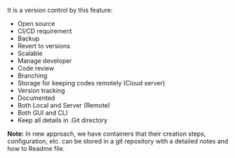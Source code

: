 It is a version control by this feature:
* Open source
* CI/CD requirement
* Backup
* Revert to versions
* Scalable
* Manage developer
* Code review
* Branching
* Storage for keeping codes remotely (Cloud server)
* Version tracking
* Documented
* Both Local and Server (Remote)
* Both GUI and CLI
* Keep all details in .Git directory

**Note:** In new approach, we have containers that their creation steps, configuration, etc. can be stored in a git repository with a detailed notes and how to Readme file.
